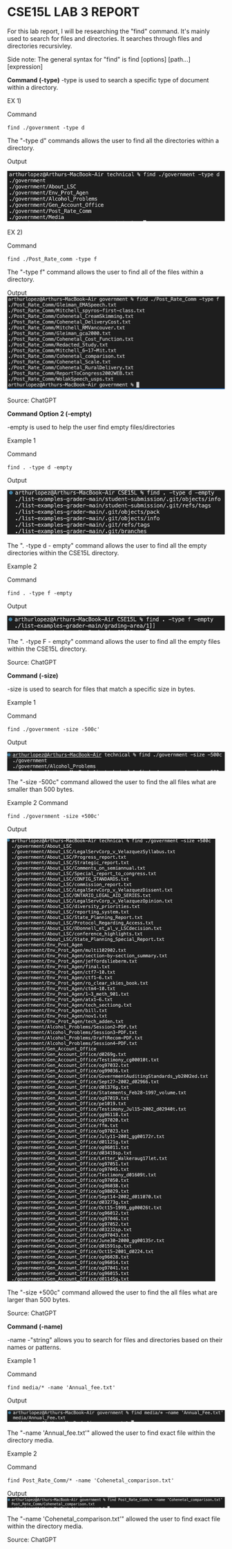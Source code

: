 # CSE15L LAB 3 REPORT 

For this lab report, I will be researching the "find" command. It's mainly
used to search for files and directories. It searches through files and directories recursivley.

Side note: The general syntax for "find" is
find [options] [path...] [expression]

**Command (-type)**
-type is used to search a specific type of document within a directory. 

EX 1) 

Command
``` 
find ./government -type d
 ``` 

The "-type d" commands allows the user to find all the directories within a directory. 

Output

![Image](typeDlab3.png)

EX 2) 

Command
``` 
find ./Post_Rate_comm -type f
 ``` 

The "-type f" command allows the user to find all of the files within a directory. 

Output
![Image](typeFlab3.png)


Source: ChatGPT


**Command Option 2 (-empty)**

-empty is used to help the user find empty files/directories

Example 1 

Command
``` 
find . -type d -empty

 ```
 Output
 
![Image](emptyDLab3.png)
 
The ". -type d - empty" command allows the user to find all the empty directories within the CSE15L directory. 



Example 2


Command
``` 
find . -type f -empty

 ```
 Output
 
![Image](emptyFLab3.png)

The ". -type F - empty" command allows the user to find all the empty files within the CSE15L directory. 


Source: ChatGPT


**Command (-size)**

-size is used to search for files that match a specific size in bytes.

Example 1 

Command
``` 
find ./government -size -500c'

 ``` 

Output

![Image](size--lab3.png)

The "-size -500c" command allowed the user to find the all files what are smaller than 500 bytes. 

Example 2
Command
``` 
find ./government -size +500c'

 ``` 

Output

![Image](size+lab3.png)

The "-size +500c" command allowed the user to find the all files what are larger than 500 bytes. 


Source: ChatGPT


**Command (-name)**

-name -"string"  allows you to search for files and directories based on their names or patterns. 

Example 1 

Command
``` 
find media/* -name 'Annual_fee.txt'

 ``` 
Output

![Image](specNamelab3.png)

The "-name 'Annual_fee.txt'" allowed the user to find exact file within the directory media.


Example 2

Command
``` 
find Post_Rate_Comm/* -name 'Cohenetal_comparison.txt'

 ``` 
Output
![Image](nameComLab3.png)

The "-name 'Cohenetal_comparison.txt'" allowed the user to find exact file within the directory media.


Source: ChatGPT

